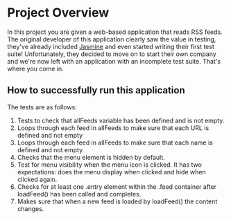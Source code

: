 # Project Overview

In this project you are given a web-based application that reads RSS feeds. The original developer of this application clearly saw the value in testing, they've already included [Jasmine](http://jasmine.github.io/) and even started writing their first test suite! Unfortunately, they decided to move on to start their own company and we're now left with an application with an incomplete test suite. That's where you come in.

## How to successfully run this application

The tests are as follows:
	
1. Tests to check that allFeeds variable has been defined and is not empty.
2. Loops through each feed in allFeeds to make sure that each URL is defined and not empty
3. Loops through each feed in allFeeds to make sure that each name is defined and not empty.
4. Checks that the menu element is hidden by default.
5. Test for menu visibility when the menu icon is clicked. It has two expectations: does the menu display when clicked and hide when clicked again.
6. Checks for at least one .entry element within the .feed container after loadFeed() has been called and completes.
7. Makes sure that when a new feed is loaded by loadFeed() the content changes.
